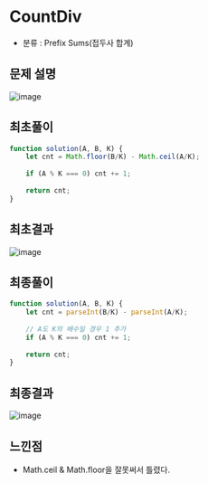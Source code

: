 # CountDiv
* 분류 : Prefix Sums(접두사 합계)
## 문제 설명
![image](https://user-images.githubusercontent.com/61656046/125967494-50159ddf-3748-4850-a627-12812560d642.png)

## 최초풀이
```javascript
function solution(A, B, K) {
    let cnt = Math.floor(B/K) - Math.ceil(A/K);
    
    if (A % K === 0) cnt += 1;
    
    return cnt;
}
```
## 최초결과
![image](https://user-images.githubusercontent.com/61656046/125967293-3ea01d56-08ba-4ce0-ab47-0807432f1a5f.png)

## 최종풀이
```javascript
function solution(A, B, K) {
    let cnt = parseInt(B/K) - parseInt(A/K);
    
    // A도 K의 배수일 경우 1 추가
    if (A % K === 0) cnt += 1;
    
    return cnt;
}
```
## 최종결과
![image](https://user-images.githubusercontent.com/61656046/125967537-44bca71f-cb41-41cc-84fe-c4371a908313.png)

## 느낀점
* Math.ceil & Math.floor을 잘못써서 틀렸다.
